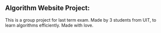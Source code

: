 ## Algorithm Website Project:

This is a group project for last term exam. Made by 3 students from UIT, to learn algorithms efficiently. Made with love.